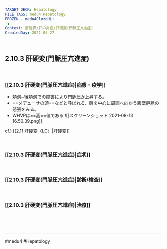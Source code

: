 ```yaml
---
TARGET DECK: Hepatology
FILE TAGS: medu4 Hepatology
FROZEN - medu4ClozeHL:
 : 
Context: 肝胆膵/肝の炎症/肝硬変(門脈圧亢進症)
CreatedDay: 2021-06-27

---
```


## 2.10.3 肝硬変(門脈圧亢進症)

<br>

### [[2.10.3 肝硬変(門脈圧亢進症)|病態・疫学]]
* 類洞~後類洞での障害により門脈圧が上昇する。
* ==メデューサの頭==などと呼ばれる、臍を中心に周囲へ向かう腹壁静脈の怒張をみる。
* WHVPは==高==値である
![[スクリーンショット 2021-08-13 16.50.39.png]]
<!--ID: 1646928904758-->

cf.) [[2.11 肝硬変〈LC〉|肝硬変]]




<br>

### [[2.10.3 肝硬変(門脈圧亢進症)|症状]]


<br>

### [[2.10.3 肝硬変(門脈圧亢進症)|診断/検査]]


<br>

### [[2.10.3 肝硬変(門脈圧亢進症)|治療]]


<br><br><br>

---
#medu4 #Hepatology  
